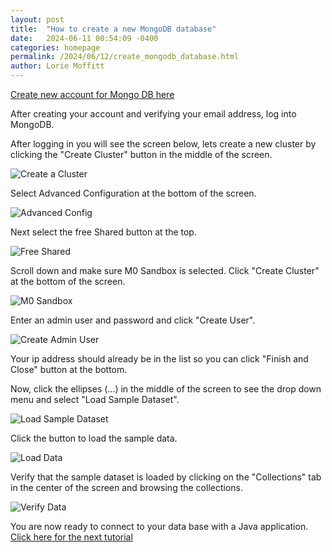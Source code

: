 ```yaml
---
layout: post
title:  "How to create a new MongoDB database"
date:   2024-06-11 00:54:09 -0400
categories: homepage
permalink: /2024/06/12/create_mongodb_database.html
author: Lorie Moffitt
---
```

[Create new account for Mongo DB here](https://account.mongodb.com/account/register)

After creating your account and verifying your email address, log into MongoDB.

After logging in you will see the screen below, lets create a new cluster by clicking the "Create Cluster" button in the middle of the screen. 

![Create a Cluster](/homepage/assets/images/create_cluster.jpg)

Select Advanced Configuration at the bottom of the screen.

![Advanced Config](https://github.com/loriemoffitt/lessons/blob/main/advanced_config2.jpg)

Next select the free Shared button at the top.

![Free Shared](https://github.com/loriemoffitt/lessons/blob/main/free_shared.jpg)

Scroll down and make sure M0 Sandbox is selected.  Click "Create Cluster" at the bottom of the screen. 

![M0 Sandbox](https://github.com/loriemoffitt/lessons/blob/main/m0_sandbox.jpg)

Enter an admin user and password and click "Create User".  

![Create Admin User](https://github.com/loriemoffitt/lessons/blob/main/create_admin_user.jpg)

Your ip address should already be in the list so you can click "Finish and Close" button at the bottom. 

Now, click the ellipses (...) in the middle of the screen to see the drop down menu and select "Load Sample Dataset". 

![Load Sample Dataset](https://github.com/loriemoffitt/lessons/blob/main/load_sample_data.jpg)

Click the button to load the sample data. 

![Load Data](https://github.com/loriemoffitt/lessons/blob/main/load_dataset.jpg)

Verify that the sample dataset is loaded by clicking on the "Collections" tab in the center of the screen and browsing the collections. 

![Verify Data](https://github.com/loriemoffitt/lessons/blob/main/verify_data.jpg)

You are now ready to connect to your data base with a Java application. 
[Click here for the next tutorial](Connect-to-MongoDB-with-Java)

